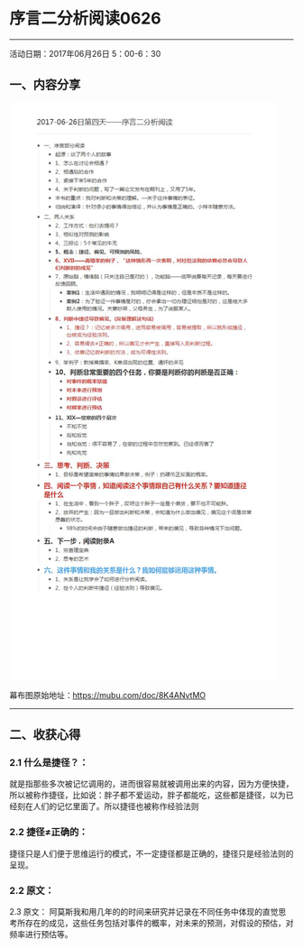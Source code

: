 # 序言二分析阅读0626
**********
活动日期：2017年06月26日 5：00-6：30
## 一、内容分享

![](./_image/2017-06-26日第四天——序言二分析阅读_爱奇艺.jpg)



幕布图原始地址：<https://mubu.com/doc/8K4ANvtMO>

******

## 二、收获心得


### **2.1 什么是捷径？**：

就是指那些多次被记忆调用的，进而很容易就被调用出来的内容，因为方便快捷，所以被称作捷径，比如说：胖子都不爱运动，胖子都能吃，这些都是捷径，以为已经刻在人们的记忆里面了。所以捷径也被称作经验法则


### **2.2 捷径≠正确的**：

捷径只是人们便于思维运行的模式，不一定捷径都是正确的，捷径只是经验法则的呈现。


### **2.2 原文**：
2.3 原文：
阿莫斯我和用几年的的时间来研究并记录在不同任务中体现的直觉思考所存在的成见，这些任务包括对事件的概率，对未来的预测，对假设的预估，对频率进行预估等。







